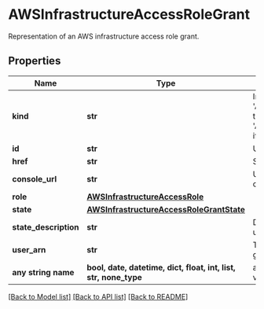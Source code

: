 # AWSInfrastructureAccessRoleGrant

Representation of an AWS infrastructure access role grant.

## Properties
Name | Type | Description | Notes
------------ | ------------- | ------------- | -------------
**kind** | **str** | Indicates the type of this object. Will be &#39;AWSInfrastructureAccessRoleGrant&#39; if this is a complete object or &#39;AWSInfrastructureAccessRoleGrantLink&#39; if it is just a link. | [optional]
**id** | **str** | Unique identifier of the object. | [optional]
**href** | **str** | Self link. | [optional]
**console_url** | **str** | URL to switch to the role in AWS console. | [optional]
**role** | [**AWSInfrastructureAccessRole**](AWSInfrastructureAccessRole.md) |  | [optional]
**state** | [**AWSInfrastructureAccessRoleGrantState**](AWSInfrastructureAccessRoleGrantState.md) |  | [optional]
**state_description** | **str** | Description of the state. Will be empty unless state is &#39;Failed&#39;. | [optional]
**user_arn** | **str** | The user AWS IAM ARN we want to grant the role. | [optional]
**any string name** | **bool, date, datetime, dict, float, int, list, str, none_type** | any string name can be used but the value must be the correct type | [optional]

[[Back to Model list]](../README.md#documentation-for-models) [[Back to API list]](../README.md#documentation-for-api-endpoints) [[Back to README]](../README.md)
